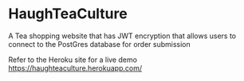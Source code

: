 # HaughTeaCulture
A Tea shopping website that has JWT encryption that allows users to connect to the PostGres database for order submission

Refer to the Heroku site for a live demo
https://haughteaculture.herokuapp.com/
